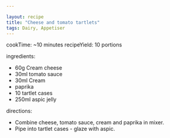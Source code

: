 ```yaml
---

layout: recipe
title: "Cheese and tomato tartlets"
tags: Dairy, Appetiser
---
```


cookTime: ~10 minutes
recipeYield: 10 portions

ingredients:
- 60g Cream cheese
- 30ml tomato sauce
- 30ml Cream
- paprika
- 10 tartlet cases
- 250ml aspic jelly

directions:
- Combine cheese, tomato sauce, cream and paprika in mixer.
- Pipe into tartlet cases - glaze with aspic.

